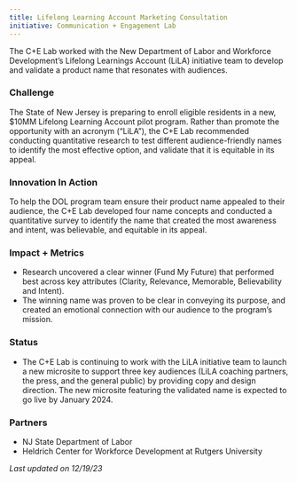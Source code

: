 ```yaml
---
title: Lifelong Learning Account Marketing Consultation
initiative: Communication + Engagement Lab
---
```


The C+E Lab worked with the New Department of Labor and Workforce Development’s Lifelong Learnings Account (LiLA) initiative team to develop and validate a product name that resonates with audiences.

### Challenge
The State of New Jersey is preparing to enroll eligible residents in a new, $10MM Lifelong Learning Account pilot program. Rather than promote the opportunity with an acronym (“LiLA”), the C+E Lab recommended conducting quantitative research to test different audience-friendly names to identify the most effective option, and validate that it is equitable in its appeal.

### Innovation In Action
To help the DOL program team ensure their product name appealed to their audience, the C+E Lab developed four name concepts and conducted a quantitative survey to identify the name that created the most awareness and intent, was believable, and equitable in its appeal.

### Impact + Metrics

-   Research uncovered a clear winner (Fund My Future) that performed best across key attributes (Clarity, Relevance, Memorable, Believability and Intent).
-   The winning name was proven to be clear in conveying its purpose, and created an emotional connection with our audience to the program’s mission.


### Status

-   The C+E Lab is continuing to work with the LiLA initiative team to launch a new microsite to support three key audiences (LiLA coaching partners, the press, and the general public) by providing copy and design direction. The new microsite featuring the validated name is expected to go live by January 2024. 

### Partners

-   NJ State Department of Labor
-   Heldrich Center for Workforce Development at Rutgers University


*Last updated on 12/19/23*